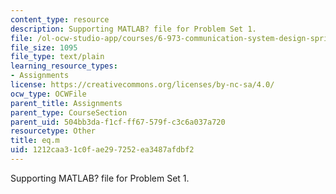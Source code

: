 ```yaml
---
content_type: resource
description: Supporting MATLAB? file for Problem Set 1.
file: /ol-ocw-studio-app/courses/6-973-communication-system-design-spring-2006/1212caa31c0fae297252ea3487afdbf2_eq.m
file_size: 1095
file_type: text/plain
learning_resource_types:
- Assignments
license: https://creativecommons.org/licenses/by-nc-sa/4.0/
ocw_type: OCWFile
parent_title: Assignments
parent_type: CourseSection
parent_uid: 504bb3da-f1cf-ff67-579f-c3c6a037a720
resourcetype: Other
title: eq.m
uid: 1212caa3-1c0f-ae29-7252-ea3487afdbf2
---
```

Supporting MATLAB? file for Problem Set 1.